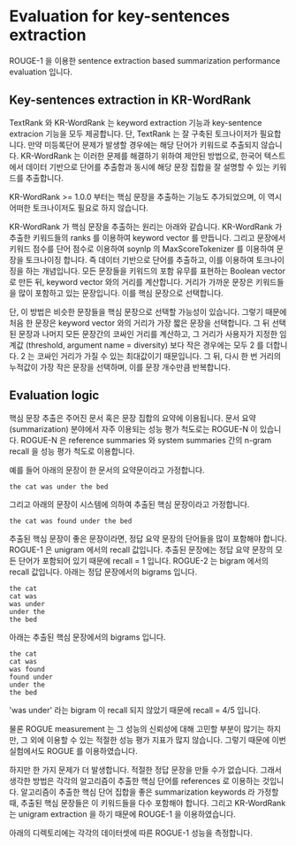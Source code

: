 # Evaluation for key-sentences extraction

ROUGE-1 을 이용한 sentence extraction based summarization performance evaluation 입니다.

## Key-sentences extraction in KR-WordRank

TextRank 와 KR-WordRank 는 keyword extraction 기능과 key-sentence extracion 기능을 모두 제공합니다. 단, TextRank 는 잘 구축된 토크나이저가 필요합니다. 만약 미등록단어 문제가 발생할 경우에는 해당 단어가 키워드로 추출되지 않습니다. KR-WordRank 는 이러한 문제를 해결하기 위하여 제안된 방법으로, 한국어 텍스트에서 데이터 기반으로 단어를 추출함과 동시에 해당 문장 집합을 잘 설명할 수 있는 키워드를 추출합니다.

KR-WordRank >= 1.0.0 부터는 핵심 문장을 추출하는 기능도 추가되었으며, 이 역시 어떠한 토크나이저도 필요로 하지 않습니다.

KR-WordRank 가 핵심 문장을 추출하는 원리는 아래와 같습니다. KR-WordRank 가 추출한 키워드들의 ranks 를 이용하여 keyword vector 를 만듭니다. 그리고 문장에서 키워드 점수를 단어 점수로 이용하여 soynlp 의 MaxScoreTokenizer 를 이용하여 문장을 토크나이징 합니다. 즉 데이터 기반으로 단어를 추출하고, 이를 이용하여 토크나이징을 하는 개념입니다. 모든 문장들을 키워드의 포함 유무를 표현하는 Boolean vector 로 만든 뒤, keyword vector 와의 거리를 계산합니다. 거리가 가까운 문장은 키워드들을 많이 포함하고 있는 문장입니다. 이를 핵심 문장으로 선택합니다.

단, 이 방법은 비슷한 문장들을 핵심 문장으로 선택할 가능성이 있습니다. 그렇기 때문에 처음 한 문장은 keyword vector 와의 거리가 가장 짧은 문장을 선택합니다. 그 뒤 선택된 문장과 나머지 모든 문장간의 코싸인 거리를 계산하고, 그 거리가 사용자가 지정한 임계값 (threshold, argument name = diversity) 보다 작은 경우에는 모두 2 를 더합니다. 2 는 코싸인 거리가 가질 수 있는 최대값이기 때문입니다. 그 뒤, 다시 한 번 거리의 누적값이 가장 작은 문장을 선택하며, 이를 문장 개수만큼 반복합니다.

## Evaluation logic

핵심 문장 추출은 주어진 문서 혹은 문장 집합의 요약에 이용됩니다. 문서 요약 (summarization) 분야에서 자주 이용되는 성능 평가 척도로는 ROGUE-N 이 있습니다. ROGUE-N 은 reference summaries 와 system summaries 간의 n-gram recall 을 성능 평가 척도로 이용합니다.

예를 들어 아래의 문장이 한 문서의 요약문이라고 가정합니다.

```
the cat was under the bed
```

그리고 아래의 문장이 시스템에 의하여 추출된 핵심 문장이라고 가정합니다.

```
the cat was found under the bed
```

추출된 핵심 문장이 좋은 문장이라면, 정답 요약 문장의 단어들을 많이 포함해야 합니다. ROGUE-1 은 unigram 에서의 recall 값입니다. 추출된 문장에는 정답 요약 문장의 모든 단어가 포함되어 있기 때문에 recall = 1 입니다. ROGUE-2 는 bigram 에서의 recall 값입니다. 아래는 정답 문장에서의 bigrams 입니다.

```
the cat
cat was
was under
under the
the bed
```

아래는 추출된 핵심 문장에서의 bigrams 입니다.

```
the cat
cat was
was found
found under
under the
the bed
```

'was under' 라는 bigram 이 recall 되지 않았기 때문에 recall = 4/5 입니다.

물론 ROGUE measurement 는 그 성능의 신뢰성에 대해 고민할 부분이 많기는 하지만, 그 외에 이용할 수 있는 적절한 성능 평가 지표가 많지 않습니다. 그렇기 때문에 이번 실험에서도 ROGUE 를 이용하였습니다.

하지만 한 가지 문제가 더 발생합니다. 적절한 정답 문장을 만들 수가 없습니다. 그래서 생각한 방법은 각각의 알고리즘이 추출한 핵심 단어를 references 로 이용하는 것입니다. 알고리즘이 추출한 핵심 단어 집합을 좋은 summarization keywords 라 가정할 때, 추출된 핵심 문장들은 이 키워드들을 다수 포함해야 합니다. 그리고 KR-WordRank 는 unigram extraction 을 하기 때문에 ROUGE-1 을 이용하였습니다.

아래의 디렉토리에는 각각의 데이터셋에 따른 ROGUE-1 성능을 측정합니다.

